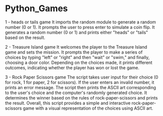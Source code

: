# Python_Games
1 - heads or tails game
  It imports the random module to generate a random number (0 or 1).
  It prompts the user to press enter to simulate a coin flip.
  It generates a random number (0 or 1) and prints either "heads" or "tails" based on the result.

2 - Treasure Island game
  It welcomes the player to the Treasure Island game and sets the mission.
  It prompts the player to make a series of choices by typing "left" or "right" and then "wait" or "swim," and finally, choosing a door color.
  Depending on the choices made, it prints different outcomes, indicating whether the player has won or lost the game.

3 - Rock Paper Scissors game
  The script takes user input for their choice (0 for rock, 1 for paper, 2 for scissors).
  If the user enters an invalid number, it prints an error message.
  The script then prints the ASCII art corresponding to the user's choice and the computer's randomly generated choice.
  It determines the winner based on the rules of rock-paper-scissors and prints the result.
  Overall, this script provides a simple and interactive rock-paper-scissors game with a visual representation of the choices using ASCII art.
